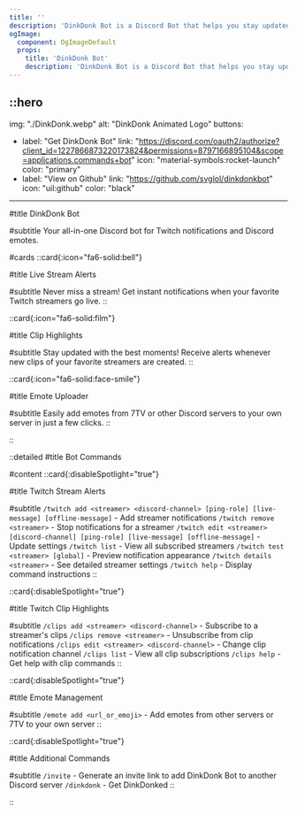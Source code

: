 ```yaml
---
title: ''
description: 'DinkDonk Bot is a Discord Bot that helps you stay updated with Twitch streams, clips, and Discord emotes effortlessly.'
ogImage:
  component: OgImageDefault
  props:
    title: 'DinkDonk Bot'
    description: 'DinkDonk Bot is a Discord Bot that helps you stay updated with Twitch streams, clips, and Discord emotes effortlessly.'
---
```


::hero
---
img: "./DinkDonk.webp"
alt: "DinkDonk Animated Logo"
buttons:
  - label: "Get DinkDonk Bot"
    link: "https://discord.com/oauth2/authorize?client_id=1227866873220173824&permissions=8797166895104&scope=applications.commands+bot"
    icon: "material-symbols:rocket-launch"
    color: "primary"
  - label: "View on Github"
    link: "https://github.com/svglol/dinkdonkbot"
    icon: "uil:github"
    color: "black"
---

#title
DinkDonk Bot

#subtitle
Your all-in-one Discord bot for Twitch notifications and Discord emotes.

#cards
::card{:icon="fa6-solid:bell"}

#title
Live Stream Alerts

#subtitle
Never miss a stream! Get instant notifications when your favorite Twitch streamers go live.
::

::card{:icon="fa6-solid:film"}

#title
Clip Highlights

#subtitle
Stay updated with the best moments! Receive alerts whenever new clips of your favorite streamers are created.
::

::card{:icon="fa6-solid:face-smile"}

#title
Emote Uploader

#subtitle
Easily add emotes from 7TV or other Discord servers to your own server in just a few clicks.
::

::

::detailed
#title
Bot Commands

#content
::card{:disableSpotlight="true"}

#title
Twitch Stream Alerts

#subtitle
`/twitch add <streamer> <discord-channel> [ping-role] [live-message] [offline-message]` - Add streamer notifications
`/twitch remove <streamer>` - Stop notifications for a streamer
`/twitch edit <streamer> [discord-channel] [ping-role] [live-message] [offline-message]` - Update settings
`/twitch list` - View all subscribed streamers
`/twitch test <streamer> [global]` - Preview notification appearance
`/twitch details <streamer>` - See detailed streamer settings
`/twitch help` - Display command instructions
::

::card{:disableSpotlight="true"}

#title
Twitch Clip Highlights

#subtitle
`/clips add <streamer> <discord-channel>` - Subscribe to a streamer's clips
`/clips remove <streamer>` - Unsubscribe from clip notifications
`/clips edit <streamer> <discord-channel>` - Change clip notification channel
`/clips list` - View all clip subscriptions
`/clips help` - Get help with clip commands
::

::card{:disableSpotlight="true"}

#title
Emote Management

#subtitle
`/emote add <url_or_emoji>` - Add emotes from other servers or 7TV to your own server
::

::card{:disableSpotlight="true"}

#title
Additional Commands

#subtitle
`/invite` - Generate an invite link to add DinkDonk Bot to another Discord server
`/dinkdonk` - Get DinkDonked
::

::
